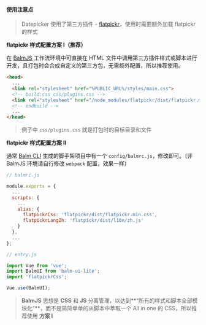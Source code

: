#### 使用注意点

> Datepicker 使用了第三方插件 - [flatpickr](https://chmln.github.io/flatpickr/)，使用时需要额外加载 flatpickr 的样式

**flatpickr 样式配置方案 I（推荐）**

在 [BalmJS](https://balmjs.com/) 工作流环境中可直接在 HTML 文件中调用第三方插件样式或脚本进行开发，且打包时会合成自定义的第三方包，无需额外配置，所以推荐使用。

```html
<head>
  ...
  <link rel="stylesheet" href="%PUBLIC_URL%/styles/main.css">
  <!-- build:css css/plugins.css -->
  <link rel="stylesheet" href="/node_modules/flatpickr/dist/flatpickr.min.css">
  <!-- endbuild -->
  ...
</head>
```

> 例子中 `css/plugins.css` 就是打包时的目标目录和文件

**flatpickr 样式配置方案 II**

通常 [Balm CLI](https://github.com/balmjs/balm-cli) 生成的脚手架项目中有一个 `config/balmrc.js`，修改即可。（非 BalmJS 环境请自行修改 `webpack` 配置，效果一样）

```js
// balmrc.js

module.exports = {
  ...
  scripts: {
    ...
    alias: {
      flatpickrCss: 'flatpickr/dist/flatpickr.min.css',
      flatpickrLangZh: 'flatpickr/dist/l10n/zh.js'
    }
  },
  ...
};
```

```js
// entry.js

import Vue from 'vue';
import BalmUI from 'balm-ui-lite';
import 'flatpickrCss';

Vue.use(BalmUI);
```

> **BalmJS** 思想是 **CSS** 和 **JS** 分离管理，以达到**“所有的样式和脚本全部模块化”**，而不是简简单单的从脚本中萃取一个 All in one 的 CSS，所以推荐使用 **方案 I**
